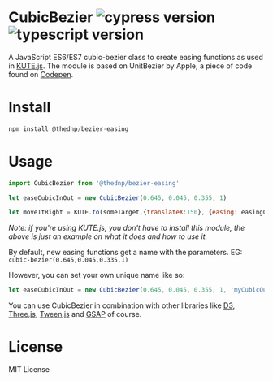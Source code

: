 # CubicBezier ![cypress version](https://img.shields.io/badge/cypress-9.6.0-brightgreen) ![typescript version](https://img.shields.io/badge/typescript-4.5.2-brightgreen)
A JavaScript ES6/ES7 cubic-bezier class to create easing functions as used in [KUTE.js](https://github.com/thednp/kute.js). The module is based on UnitBezier by Apple, a piece of code found on [Codepen](https://codepen.io/jwdunn/pen/VJGzNm).

# Install
```js
npm install @thednp/bezier-easing
```

# Usage
```js
import CubicBezier from '@thednp/bezier-easing'

let easeCubicInOut = new CubicBezier(0.645, 0.045, 0.355, 1)

let moveItRight = KUTE.to(someTarget,{translateX:150}, {easing: easingCubicInOut})
```
_Note: if you're using KUTE.js, you don't have to install this module, the above is just an example on what it does and how to use it._

By default, new easing functions get a name with the parameters. EG: `cubic-bezier(0.645,0.045,0.335,1)`

However, you can set your own unique name like so:

```js
let easeCubicInOut = new CubicBezier(0.645, 0.045, 0.355, 1, 'myCubicOut')
```

You can use CubicBezier in combination with other libraries like [D3](https://github.com/d3), [Three.js](https://github.com/mrdoob/three.js), [Tween.js](https://github.com/tweenjs/tween.js) and [GSAP](https://greensock.com/gsap/) of course.

# License
MIT License